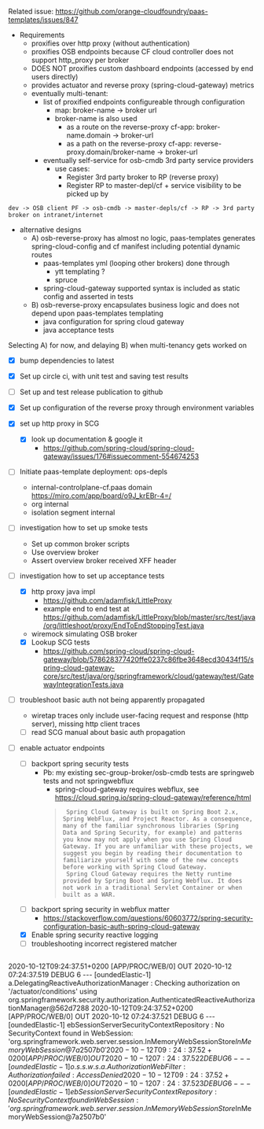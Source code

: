 
Related issue: https://github.com/orange-cloudfoundry/paas-templates/issues/847

* Requirements
   * proxifies over http proxy (without authentication)
   * proxifies OSB endpoints because CF cloud controller does not support http_proxy per broker
   * DOES NOT proxifies custom dashboard endpoints (accessed by end users directly)
   * provides actuator and reverse proxy (spring-cloud-gateway) metrics
   * eventually multi-tenant: 
      * list of proxified endpoints configureable through configuration
         * map: broker-name -> broker url
         * broker-name is also used 
            * as a route on the reverse-proxy cf-app: broker-name.domain -> broker-url
            * as a path on the reverse-proxy cf-app: reverse-proxy.domain/broker-name -> broker-url
      * eventually self-service for osb-cmdb 3rd party service providers
         * use cases:
            * Register 3rd party broker to RP (reverse proxy) 
            * Register RP to master-depl/cf + service visibility to be picked up by 

```    
dev -> OSB client PF -> osb-cmdb -> master-depls/cf -> RP -> 3rd party broker on intranet/internet
```

* alternative designs
   * A) osb-reverse-proxy has almost no logic, paas-templates generates spring-cloud-config and cf manifest including potential dynamic routes
      * paas-templates yml (looping other brokers) done through
         * ytt templating ?
         * spruce
      * spring-cloud-gateway supported syntax is included as static config and asserted in tests   
   * B) osb-reverse-proxy encapsulates business logic and does not depend upon paas-templates templating
      * java configuration for spring cloud gateway
      * java acceptance tests

Selecting A) for now, and delaying B) when multi-tenancy gets worked on  
 
   
* [x] bump dependencies to latest
* [x] Set up circle ci, with unit test and saving test results 
* [ ] Set up and test release publication to github 

* [x] Set up configuration of the reverse proxy through environment variables 

* [x] set up http proxy in SCG
   * [x] look up documentation & google it
      * https://github.com/spring-cloud/spring-cloud-gateway/issues/176#issuecomment-554674253
      
* [ ] Initiate paas-template deployment: ops-depls
   * internal-controlplane-cf.paas domain https://miro.com/app/board/o9J_krEBr-4=/
   * org internal
   * isolation segment internal
* [ ] investigation how to set up smoke tests
   * Set up common broker scripts
   * Use overview broker
   * Assert overview broker received XFF header

* [ ] investigation how to set up acceptance tests
   * [x] http proxy java impl
      * https://github.com/adamfisk/LittleProxy
      * example end to end test at https://github.com/adamfisk/LittleProxy/blob/master/src/test/java/org/littleshoot/proxy/EndToEndStoppingTest.java
   * wiremock simulating OSB broker
   * [x] Lookup SCG tests
      * https://github.com/spring-cloud/spring-cloud-gateway/blob/578628377420ffe0237c86fbe3648ecd30434f15/spring-cloud-gateway-core/src/test/java/org/springframework/cloud/gateway/test/GatewayIntegrationTests.java

* [ ] troubleshoot basic auth not being apparently propagated
   * wiretap traces only include user-facing request and response (http server), missing http client traces
   * [ ] read SCG manual about basic auth propagation  

* [ ] enable actuator endpoints
   * [ ] backport spring security tests
      * Pb: my existing sec-group-broker/osb-cmdb tests are springweb tests and not springwebflux
         * spring-cloud-gateway requires webflux, see https://cloud.spring.io/spring-cloud-gateway/reference/html
         >  	Spring Cloud Gateway is built on Spring Boot 2.x, Spring WebFlux, and Project Reactor. As a consequence, many of the familiar synchronous libraries (Spring Data and Spring Security, for example) and patterns you know may not apply when you use Spring Cloud Gateway. If you are unfamiliar with these projects, we suggest you begin by reading their documentation to familiarize yourself with some of the new concepts before working with Spring Cloud Gateway.
         >  	Spring Cloud Gateway requires the Netty runtime provided by Spring Boot and Spring Webflux. It does not work in a traditional Servlet Container or when built as a WAR. 
   * [ ] backport spring security in webflux matter
      * https://stackoverflow.com/questions/60603772/spring-security-configuration-basic-auth-spring-cloud-gateway
   * [x] Enable spring security reactive logging
   * [ ] troubleshooting incorrect registered matcher
   ```
2020-10-12T09:24:37.51+0200 [APP/PROC/WEB/0] OUT 2020-10-12 07:24:37.519 DEBUG 6 --- [oundedElastic-1] a.DelegatingReactiveAuthorizationManager : Checking authorization on '/actuator/conditions' using org.springframework.security.authorization.AuthenticatedReactiveAuthorizationManager@562d7288
2020-10-12T09:24:37.52+0200 [APP/PROC/WEB/0] OUT 2020-10-12 07:24:37.521 DEBUG 6 --- [oundedElastic-1] ebSessionServerSecurityContextRepository : No SecurityContext found in WebSession: 'org.springframework.web.server.session.InMemoryWebSessionStore$InMemoryWebSession@7a2507b0'
2020-10-12T09:24:37.52+0200 [APP/PROC/WEB/0] OUT 2020-10-12 07:24:37.522 DEBUG 6 --- [oundedElastic-1] o.s.s.w.s.a.AuthorizationWebFilter       : Authorization failed: Access Denied
2020-10-12T09:24:37.52+0200 [APP/PROC/WEB/0] OUT 2020-10-12 07:24:37.523 DEBUG 6 --- [oundedElastic-1] ebSessionServerSecurityContextRepository : No SecurityContext found in WebSession: 'org.springframework.web.server.session.InMemoryWebSessionStore$InMemoryWebSession@7a2507b0'

   ```